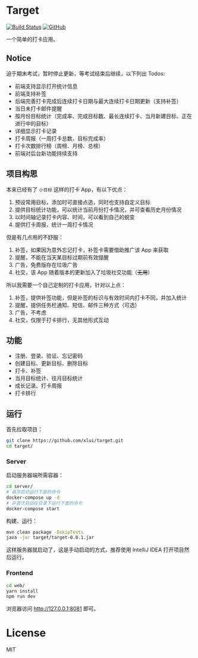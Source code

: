 # Target

[![Build Status](https://travis-ci.org/xlui/target.svg?branch=master)](https://travis-ci.org/xlui/target)
[![GitHub](https://img.shields.io/github/license/mashape/apistatus.svg)](https://github.com/xlui/target)

一个简单的打卡应用。

## Notice

迫于期末考试，暂时停止更新，等考试结束后继续，以下列出 Todos:

- 前端支持显示打开统计信息
- 前端支持补签
- 后端完善打卡完成后连续打卡日期与最大连续打卡日期更新（支持补签）
- 当日未打卡邮件提醒
- 按月份目标统计（完成率、完成目标数、最长连续打卡、当月新建目标、正在进行中的目标）
- 详细显示打卡记录
- 打卡周报（一周打卡总数、目标完成率）
- 打卡次数排行榜（周榜、月榜、总榜）
- 前端对后台新功能持续支持

## 项目构思

本来已经有了 `小目标` 这样的打卡 App，有以下优点：

1. 预设常用目标，添加时可直接点选，同时也支持自定义目标
1. 提供目标统计功能，可以统计当前月份打卡情况，并可查看历史月份情况
1. 以时间轴记录打卡内容、时间，可以看到自己的蜕变
1. 提供打卡周报，统计一周打卡情况

但是有几点用的不舒服：

1. 补签，如果因为意外忘记打卡，补签卡需要借助推广该 App 来获取
1. 提醒，不能在当天某目标过期前有效提醒
1. 广告，免费版存在垃圾广告
1. 社交，该 App 随着版本的更新加入了垃圾社交功能（~~无用~~）

所以我需要一个自己定制的打卡应用，针对以上点：

1. 补签，提供补签功能，但是补签的标识与有效时间内打卡不同，并加入统计
1. 提醒，提供任务栏通知、短信、邮件三种方式（可选）
1. 广告，不考虑
1. 社交，仅限于打卡排行，无其他形式互动

## 功能

- 注册、登录、验证、忘记密码
- 创建目标、更新目标、删除目标
- 打卡、补签
- 当月目标统计、往月目标统计
- 成长记录、打卡周报
- 打卡排行

## 运行

首先拉取项目：

```bash
git clone https://github.com/xlui/target.git
cd target/
```

### Server

启动服务器端所需容器：

```bash
cd server/
# 首次启动运行下面的命令
docker-compose up -d
# 非首次启动在目录下运行下面的命令
docker-compose start
```

构建、运行：

```bash
mvn clean package -DskipTests
java -jar target/target-0.0.1.jar
```

这样服务器就启动了，这是手动启动的方式，推荐使用 IntelliJ IDEA 打开项目然后运行。

### Frontend

```bash
cd web/
yarn install
npm run dev
```

浏览器访问 http://127.0.0.1:8081 即可。

# License

MIT
